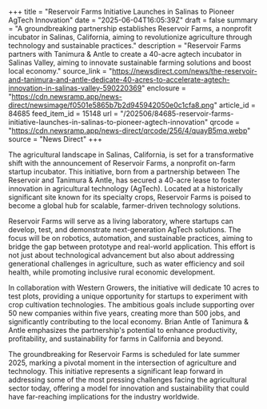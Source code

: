 +++
title = "Reservoir Farms Initiative Launches in Salinas to Pioneer AgTech Innovation"
date = "2025-06-04T16:05:39Z"
draft = false
summary = "A groundbreaking partnership establishes Reservoir Farms, a nonprofit incubator in Salinas, California, aiming to revolutionize agriculture through technology and sustainable practices."
description = "Reservoir Farms partners with Tanimura & Antle to create a 40-acre agtech incubator in Salinas Valley, aiming to innovate sustainable farming solutions and boost local economy."
source_link = "https://newsdirect.com/news/the-reservoir-and-tanimura-and-antle-dedicate-40-acres-to-accelerate-agtech-innovation-in-salinas-valley-590220369"
enclosure = "https://cdn.newsramp.app/news-direct/newsimage/f0501e5865b7b2d945942050e0c1cfa8.png"
article_id = 84685
feed_item_id = 15148
url = "/202506/84685-reservoir-farms-initiative-launches-in-salinas-to-pioneer-agtech-innovation"
qrcode = "https://cdn.newsramp.app/news-direct/qrcode/256/4/quayB5mq.webp"
source = "News Direct"
+++

<p>The agricultural landscape in Salinas, California, is set for a transformative shift with the announcement of Reservoir Farms, a nonprofit on-farm startup incubator. This initiative, born from a partnership between The Reservoir and Tanimura & Antle, has secured a 40-acre lease to foster innovation in agricultural technology (AgTech). Located at a historically significant site known for its specialty crops, Reservoir Farms is poised to become a global hub for scalable, farmer-driven technology solutions.</p><p>Reservoir Farms will serve as a living laboratory, where startups can develop, test, and demonstrate next-generation AgTech solutions. The focus will be on robotics, automation, and sustainable practices, aiming to bridge the gap between prototype and real-world application. This effort is not just about technological advancement but also about addressing generational challenges in agriculture, such as water efficiency and soil health, while promoting inclusive rural economic development.</p><p>In collaboration with Western Growers, the initiative will dedicate 10 acres to test plots, providing a unique opportunity for startups to experiment with crop cultivation technologies. The ambitious goals include supporting over 50 new companies within five years, creating more than 500 jobs, and significantly contributing to the local economy. Brian Antle of Tanimura & Antle emphasizes the partnership's potential to enhance productivity, profitability, and sustainability for farms in California and beyond.</p><p>The groundbreaking for Reservoir Farms is scheduled for late summer 2025, marking a pivotal moment in the intersection of agriculture and technology. This initiative represents a significant leap forward in addressing some of the most pressing challenges facing the agricultural sector today, offering a model for innovation and sustainability that could have far-reaching implications for the industry worldwide.</p>